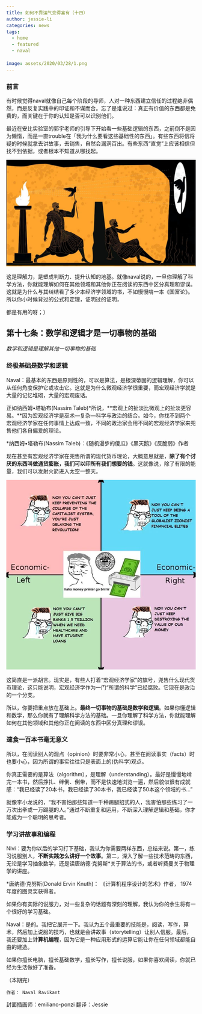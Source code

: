 ```yaml
---
title: 如何不靠运气变得富有（十四）
author: jessie-li
categories: news
tags:
  - home
  - featured
  - naval
 
image: assets/2020/03/28/1.png
---
```

### 前言
有时候觉得naval就像自己每个阶段的导师，人对一种东西建立信任的过程绝非偶然，而是反复实践中的印证和不谋而合。忘了是谁说过：真正有价值的东西都是免费的，而关键在于你的认知是否可以识别他们。

最近在安比实验室的郭宇老师的引导下开始看一些基础逻辑的东西，之前倒不是因为懒惰，而是一直trouble在「我为什么要看这些基础性的东西」。有些东西将信将疑的时候就拿去讲故事，去销售，自然会漏洞百出。有些东西“直觉”上应该相信但找不到依据，或者根本不知道从哪找起。

![图片](/assets/2020/03/28/1.png) 

这是理解力，是塑成判断力、提升认知的地基。就像naval说的，一旦你理解了科学方法，你就能理解如何在其他领域和其他你正在阅读的东西中区分真理和谬误。这就是为什么与其纠结看了多少本经济学领域的书，不如慢慢啃一本《国富论》。所以你小时候背过的公式和定理，证明过的证明，

都是有用的呀；）

## 第十七条：数学和逻辑才是一切事物的基础
*数学和逻辑是理解其他一切事物的基础*

### 终极基础是数学和逻辑
Naval：最基本的东西是原则性的，可以是算法，是根深蒂固的逻辑理解，你可以从任何角度保护它或攻击它。这就是为什么微观经济学很重要，而宏观经济学就是大量的记忆堆砌，大量的宏观废话。

正如纳西姆•塔勒布(Nassim Taleb)*所说，**宏观上的扯淡比微观上的扯淡更容易。**因为宏观经济学是巫术—复杂—科学与政治的结合。如今，你找不到两个宏观经济学家在任何事情上达成一致，不同的政治家会用不同的宏观经济学家来兜售他们各自偏爱的理论。

*纳西姆•塔勒布(Nassim Taleb)：《随机漫步的傻瓜》《黑天鹅》《反脆弱》作者

现在甚至有宏观经济学家在兜售所谓的现代货币理论，大概意思就是，**除了有个讨厌的东西叫做通货膨胀，我们可以印所有我们想要的钱**。这就像说，除了有限的能量，我们可以发射火箭进入太空一整天。

![图片](/assets/2020/03/28/2.png) 

这简直是一派胡言。现实是，有些人打着“宏观经济学家”的旗号，兜售什么现代货币理论，这只能说明，宏观经济学作为一门“所谓的科学”已经腐败。它现在是政治的一个分支。

所以，你要把重点放在基础上。**最终一切事物的基础是数学和逻辑**。如果你懂逻辑和数学，那么你就有了理解科学方法的基础。一旦你理解了科学方法，你就能理解如何在其他领域和其他你正在阅读的东西中区分真理和谬误。

### 速食一百本书毫无意义
所以，在阅读别人的观点（opinion）时要非常小心，甚至在阅读事实（facts）时也要小心，因为所谓的事实往往只是表面上的(伪科学)观点。

你真正需要的是算法（algorithm），是理解（understanding）。最好是慢慢地啃完一本书，然后挣扎、绊倒、倒带，而不是快速地浏览一遍，然后貌似很有成就感：“我已经读了20本书，我已经读了30本书，我已经读了50本这个领域的书...”

就像李小龙说的，“我不害怕那些知道一千种踢腿招式的人，我害怕那些练习了一万次出拳或一万踢腿的人。”通过不断重复和运用，不断深入理解逻辑和基础，你才能成为一个聪明的思考者。

### 学习讲故事和编程
Nivi：要为你以后的学习打下基础，我认为你需要两样东西，总结来说。第一，练习说服别人，**不断实践怎么讲好一个故事**。第二，深入了解一些技术范畴的东西，无论是学习抽象数学，还是读唐纳德·克努斯*关于算法的书，或者听费曼关于物理学的讲座。

*唐纳德·克努斯(Donald Ervin Knuth)：	《计算机程序设计的艺术》作者，	1974年度的图灵奖获得者。

如果你有实际的说服力，对一些复杂的话题有深刻的理解，我认为你的余生将有一个很好的学习基础。

Naval：是的。我把它展开一下。我认为五个最重要的技能是，阅读，写作，算术，然后加上说服的技巧，也就是会讲故事（storytelling）让别人信服。最后，我还要加上**计算机编程**，因为它是一种应用形式的运算它能让你在任何领域都能自由的建造。

如果你擅长电脑，擅长基础数学，擅长写作，擅长说服，如果你喜欢阅读，你就已经为生活做好了准备。


（本期完）

	作者：	Naval Ravikant
  封面插画师：emiliano-ponzi
  翻译：Jessie




